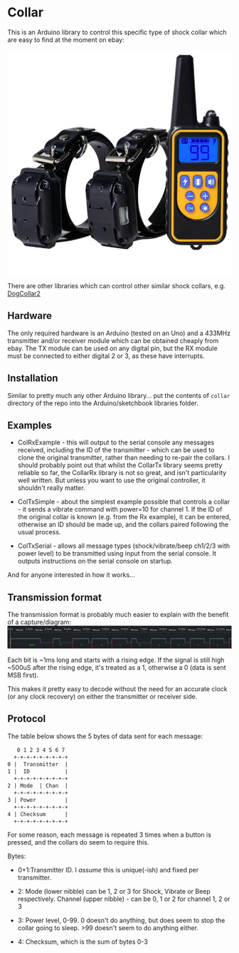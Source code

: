 
Collar
=====
This is an Arduino library to control this specific type of shock collar which are easy to find at the moment on ebay:

![Collar](https://raw.githubusercontent.com/CrashOverride85/collar/master/images/collar.jpg)


There are other libraries which can control other similar shock collars, e.g. [DogCollar2](https://github.com/flash89y/Arduino/tree/master/libraries/DogCollar2)


## Hardware
The only required hardware is an Arduino (tested on an Uno) and a 433MHz transmitter and/or receiver module which can be obtained cheaply from ebay.
The TX module can be used on any digital pin, but the RX module must be connected to either digital 2 or 3, as these have interrupts.

## Installation
Similar to pretty much any other Arduino library... put the contents of `collar` directory of the repo into the Arduino/sketchbook libraries folder.

## Examples
* ColRxExample - this will output to the serial console any messages received, including the ID of the transmitter - which can be used to clone the original transmitter, rather than needing to re-pair the collars.
I should probably point out that whilst the CollarTx library seems pretty reliable so far, the CollarRx library is not so great, and isn't particularity well written. But unless you want to use the original controller, it shouldn't really matter.

* ColTxSimple - about the simplest example possible that controls a collar - it sends a vibrate command with power=10 for channel 1. If the ID of the original collar is known (e.g. from the Rx example), it can be entered, otherwise an ID should be made up, and the collars paired following the usual process.

* ColTxSerial - allows all message types (shock/vibrate/beep ch1/2/3 with power level) to be transmitted using input from the serial console. It outputs instructions on the serial console on startup.

And for anyone interested in how it works...

## Transmission format
The transmission format is probably much easier to explain with the benefit of a capture/diagram:
![bit format](https://raw.githubusercontent.com/CrashOverride85/collar/master/images/cap.png)

Each bit is ~1ms long and starts with a rising edge. If the signal is still high ~500uS after the rising edge, it's treated as a 1, otherwise a 0 (data is sent MSB first).

This makes it pretty easy to decode without the need for an accurate clock (or any clock recovery) on either the transmitter or receiver side.

## Protocol

The table below shows the 5 bytes of data sent for each message:

       0 1 2 3 4 5 6 7
      +-+-+-+-+-+-+-+-+
    0 |  Transmitter  |
    1 |  ID           |
      +-+-+-+-+-+-+-+-+
    2 | Mode  | Chan  | 
      +-+-+-+-+-+-+-+-+
    3 | Power         |
      +-+-+-+-+-+-+-+-+
    4 | Checksum      |
      +-+-+-+-+-+-+-+-+

For some reason, each message is repeated 3 times when a button is pressed, and the collars do seem to require this.

Bytes:

* 0+1:Transmitter ID. I _assume_ this is unique(-ish) and fixed per transmitter.

* 2:  Mode (lower nibble) can be 1, 2 or 3 for Shock, Vibrate or Beep respectively.
    Channel (upper nibble) - can be 0, 1 or 2 for channel 1, 2 or 3 

* 3:  Power level, 0-99. 0 doesn't do anything, but does seem to stop the collar going to sleep. >99 doesn't seem to do anything either.

* 4:  Checksum, which is the sum of bytes 0-3

